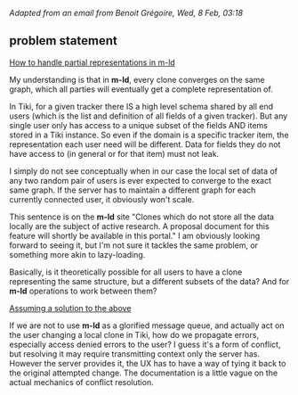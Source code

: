 _Adapted from an email from Benoit Grégoire, Wed, 8 Feb, 03:18_

## problem statement

<u>How to handle partial representations in m-ld</u>

My understanding is that in **m-ld**, every clone converges on the same graph, which all parties will eventually get a complete representation of.

In Tiki, for a given tracker there IS a high level schema shared by all end users (which is the list and definition of all fields of a given tracker).  But any single user only has access to a unique subset of the fields AND items stored in a Tiki instance.  So even if the domain is a specific tracker item, the representation each user need will be different.  Data for fields they do not have access to (in general or for that item) must not leak. 

I simply do not see conceptually when in our case the local set of data of any two random pair of users is ever expected to converge to the exact same graph.  If the server has to maintain a different graph for each currently connected user, it obviously won't scale.

This sentence is on the **m-ld** site "Clones which do not store all the data locally are the subject of active  research. A proposal document for this feature will shortly be available  in this portal."  I am obviously looking forward to seeing it, but I'm not sure it tackles the same problem, or something more akin to lazy-loading.

Basically, is it theoretically possible for all users to have a clone representing the same structure, but a different subsets of the data?  And for **m-ld** operations to work between them?

<u>Assuming a solution to the above</u>

If we are not to use **m-ld** as a glorified message queue, and actually act on the user changing a local clone in Tiki, how do we propagate errors, especially access denied errors to the user?  I guess it's a form of conflict, but resolving it may require transmitting context only the server has.  However the server provides it, the UX has to have a way of tying it back to the original attempted change.  The documentation is a little vague on the actual mechanics of conflict resolution.

